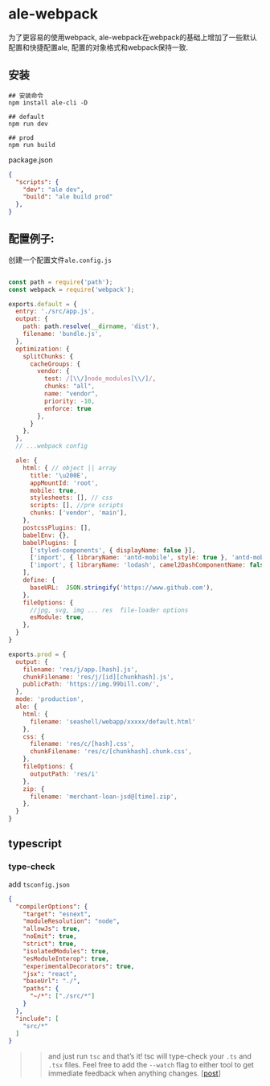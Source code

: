 # ale-webpack

为了更容易的使用webpack, ale-webpack在webpack的基础上增加了一些默认配置和快捷配置ale, 配置的对象格式和webpack保持一致.

## 安装

```
## 安装命令
npm install ale-cli -D

## default
npm run dev

## prod
npm run build

```
package.json

```json
{
  "scripts": {
    "dev": "ale dev",
    "build": "ale build prod"
  },
}
```

## 配置例子:

创建一个配置文件`ale.config.js`

```javascript

const path = require('path');
const webpack = require('webpack');

exports.default = {
  entry: './src/app.js',
  output: {
    path: path.resolve(__dirname, 'dist'),
    filename: 'bundle.js',
  },
  optimization: {
    splitChunks: {
      cacheGroups: {
        vendor: {
          test: /[\\/]node_modules[\\/]/,
          chunks: "all",
          name: "vendor",
          priority: -10,
          enforce: true
        },
      }
    },
  },
  // ...webpack config

  ale: {
    html: { // object || array 
      title: '\u200E',
      appMountId: 'root',
      mobile: true,
      stylesheets: [], // css
      scripts: [], //pre scripts
      chunks: ['vendor', 'main'],
    },
    postcssPlugins: [],
    babelEnv: {},
    babelPlugins: [
      ['styled-components', { displayName: false }],
      ['import', { libraryName: 'antd-mobile', style: true }, 'antd-mobile'],
      ['import', { libraryName: 'lodash', camel2DashComponentName: false, libraryDirectory: '' }, 'lodash']
    ],
    define: {
      baseURL:  JSON.stringify('https://www.github.com'),
    },
    fileOptions: {
      //jpg, svg, img ... res  file-loader options
      esModule: true,
    },
  }
}

exports.prod = {
  output: {
    filename: 'res/j/app.[hash].js',
    chunkFilename: 'res/j/[id][chunkhash].js',
    publicPath: 'https://img.99bill.com/',
  },
  mode: 'production',
  ale: {
    html: {
      filename: 'seashell/webapp/xxxxx/default.html'
    },
    css: {
      filename: 'res/c/[hash].css',
      chunkFilename: 'res/c/[chunkhash].chunk.css',
    },
    fileOptions: {
      outputPath: 'res/i'
    },
    zip: {
      filename: 'merchant-loan-jsd@[time].zip',
    },
  }
}

```


## typescript

### type-check

add `tsconfig.json`

```json
{
  "compilerOptions": {
    "target": "esnext",
    "moduleResolution": "node",
    "allowJs": true,
    "noEmit": true,
    "strict": true,
    "isolatedModules": true,
    "esModuleInterop": true,
    "experimentalDecorators": true,
    "jsx": "react",
    "baseUrl": "./",
    "paths": {
      "~/*": ["./src/*"]
    }
  },
  "include": [
    "src/*"
  ]
}
```

>> and just run `tsc` and that’s it! tsc will type-check your `.ts` and `.tsx` files.
>> Feel free to add the `--watch` flag to either tool to get immediate feedback when anything changes.  [[post](https://devblogs.microsoft.com/typescript/typescript-and-babel-7/)]
